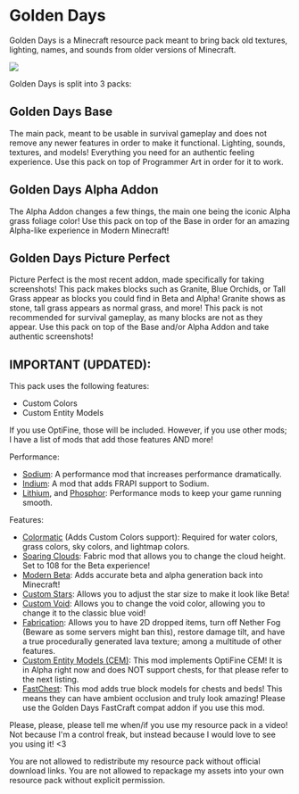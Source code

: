 # Golden Days
Golden Days is a Minecraft resource pack meant to bring back old textures, lighting, names, and sounds from older versions of Minecraft.

<img src="./cover.png">

Golden Days is split into 3 packs:
## Golden Days Base    
The main pack, meant to be usable in survival gameplay and does not remove any newer features in order to make it functional. Lighting, sounds, textures, and models! Everything you need for an authentic feeling experience. Use this pack on top of Programmer Art in order for it to work.
## Golden Days Alpha Addon
The Alpha Addon changes a few things, the main one being the iconic Alpha grass foliage color! Use this pack on top of the Base in order for an amazing Alpha-like experience in Modern Minecraft!
## Golden Days Picture Perfect
Picture Perfect is the most recent addon, made specifically for taking screenshots! This pack makes blocks such as Granite, Blue Orchids, or Tall Grass appear as blocks you could find in Beta and Alpha! Granite shows as stone, tall grass appears as normal grass, and more! This pack is not recommended for survival gameplay, as many blocks are not as they appear. Use this pack on top of the Base and/or Alpha Addon and take authentic screenshots!
    
## IMPORTANT (UPDATED): 
This pack uses the following features:
- Custom Colors
- Custom Entity Models

If you use OptiFine, those will be included. However, if you use other mods; I have a list of mods that add those features AND more!

Performance:
- [Sodium](https://www.curseforge.com/minecraft/mc-mods/sodium): A performance mod that increases performance dramatically.
- [Indium](https://github.com/comp500/Indium): A mod that adds FRAPI support to Sodium.
- [Lithium](https://www.curseforge.com/minecraft/mc-mods/lithium), and [Phosphor](https://www.curseforge.com/minecraft/mc-mods/phosphor): Performance mods to keep your game running smooth.

Features:
- [Colormatic](https://www.curseforge.com/minecraft/mc-mods/colormatic) (Adds Custom Colors support): Required for water colors, grass colors, sky colors, and lightmap colors.
- [Soaring Clouds](https://www.curseforge.com/minecraft/mc-mods/soaring-clouds): Fabric mod that allows you to change the cloud height. Set to 108 for the Beta experience!
- [Modern Beta](https://www.curseforge.com/minecraft/mc-mods/modern-beta): Adds accurate beta and alpha generation back into Minecraft!
- [Custom Stars](https://www.curseforge.com/minecraft/mc-mods/custom-stars): Allows you to adjust the star size to make it look like Beta!
- [Custom Void](https://www.curseforge.com/minecraft/mc-mods/custom-void): Allows you to change the void color, allowing you to change it to the classic blue void!
- [Fabrication](https://www.curseforge.com/minecraft/mc-mods/fabrication): Allows you to have 2D dropped items, turn off Nether Fog (Beware as some servers might ban this), restore damage tilt, and have a true procedurally generated lava texture; among a multitude of other features.
- [Custom Entity Models (CEM)](https://www.curseforge.com/minecraft/mc-mods/custom-entity-models-cem): This mod implements OptiFine CEM! It is in Alpha right now and does NOT support chests, for that please refer to the next listing.
- [FastChest](https://www.curseforge.com/minecraft/mc-mods/fastchest): This mod adds true block models for chests and beds! This means they can have ambient occlusion and truly look amazing! Please use the Golden Days FastCraft compat addon if you use this mod.

Please, please, please tell me when/if you use my resource pack in a video! Not because I'm a control freak, but instead because I would love to see you using it! <3

You are not allowed to redistribute my resource pack without official download links. You are not allowed to repackage my assets into your own resource pack without explicit permission.
